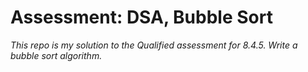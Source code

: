# Assessment: DSA, Bubble Sort

*This repo is my solution to the Qualified assessment for 8.4.5. Write a bubble sort algorithm.*
